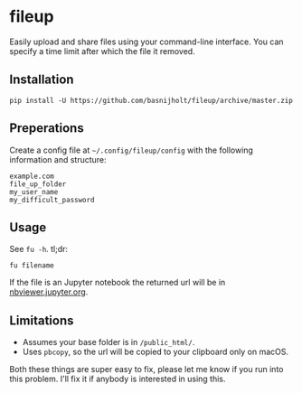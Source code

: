 # fileup
Easily upload and share files using your command-line interface. You can specify a time limit after which the file it removed.


## Installation
```
pip install -U https://github.com/basnijholt/fileup/archive/master.zip
```


## Preperations
Create a config file at `~/.config/fileup/config` with the following information and structure:
```
example.com
file_up_folder
my_user_name
my_difficult_password
```


## Usage
See `fu -h`.
tl;dr:
```
fu filename
```

If the file is an Jupyter notebook the returned url will be in [nbviewer.jupyter.org](http://nbviewer.jupyter.org).


## Limitations
* Assumes your base folder is in `/public_html/`.
* Uses `pbcopy`, so the url will be copied to your clipboard only on macOS.

Both these things are super easy to fix, please let me know if you run into this problem. I'll fix it if anybody is interested in using this.
